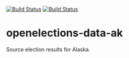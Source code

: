 [![Build Status](https://github.com/openelections/openelections-data-ak/actions/workflows/data_tests.yml/badge.svg?branch=master)](https://github.com/openelections/openelections-data-ak/actions/workflows/data_tests.yml?query=branch%3Amaster)
[![Build Status](https://github.com/openelections/openelections-data-ak/actions/workflows/format_tests.yml/badge.svg?branch=master)](https://github.com/openelections/openelections-data-ak/actions/workflows/format_tests.yml?query=branch%3Amaster)

openelections-data-ak
=====================

Source election results for Alaska.

